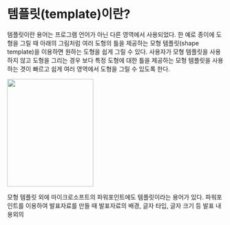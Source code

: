 # 템플릿(template)이란?

템플릿이란 용어는 프로그램 언어가 아닌 다른 영역에서 사용되었다. 
한 예로 종이에 도형을 그릴 때 아래의 그림처럼 여러 도형의 틀을 제공하는 모형 템플릿(shape template)을 이용하면 원하는 도형을 쉽게 그릴 수 있다.
사용자가 모형 템플릿을 사용하지 않고 도형을 그리는 경우 보다 특정 도형에 대한 틀을 제공하는 모형 템플릿을 사용하는 겻이 빠르고 쉽게 여러 영역에서 도형을 그릴 수 있도록 한다.  

<image src="https://www.eaieducation.com/images/products/532794_L.jpg" width=200 height=250>
  
모형 템플릿 외에 마이크로소프트의 파워포인트에도 템플릿이라는 용어가 있다. 파워포인트를 이용하여 발표자료를 만들 때 발표자료의 배경, 글자 타입, 글자 크기 등 발표 내용외의


